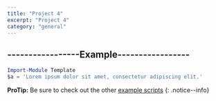 ```yaml
---
title: "Project 4"
excerpt: "Project 4"
category: "general"
---
```


## -----------------Example-----------------

```powershell
Import-Module Template 
$a = 'Lorem ipsum dolor sit amet, consectetur adipiscing elit.' 
```

**ProTip:** Be sure to check out the other [example scripts](/worddoc/scripts/) 
{: .notice--info}
